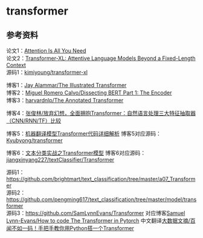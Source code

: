 # transformer

## 参考资料

论文1：[Attention Is All You Need](https://arxiv.org/pdf/1706.03762.pdf)<br>
论文2：[Transformer-XL: Attentive Language Models Beyond a Fixed-Length Context](https://arxiv.org/abs/1901.02860)<br>
源码1：[kimiyoung/transformer-xl](https://github.com/kimiyoung/transformer-xl)<br>

博客1：[Jay Alammar/The Illustrated Transformer](https://jalammar.github.io/illustrated-transformer)<br>
博客2：[Miguel Romero Calvo/Dissecting BERT Part 1: The Encoder](https://medium.com/dissecting-bert/dissecting-bert-part-1-d3c3d495cdb3)<br>
博客3：[harvardnlp/The Annotated Transformer](http://nlp.seas.harvard.edu/2018/04/03/attention.html)<br>

博客4：[张俊林/放弃幻想，全面拥抱Transformer：自然语言处理三大特征抽取器（CNN/RNN/TF）比较](https://zhuanlan.zhihu.com/p/54743941)

博客5：[机器翻译模型Transformer代码详细解析](https://blog.csdn.net/mijiaoxiaosan/article/details/74909076)
博客5对应源码：[Kyubyong/transformer](https://github.com/Kyubyong/transformer)

博客6：[文本分类实战之Transformer模型](https://www.cnblogs.com/jiangxinyang/p/10210813.html)
博客6对应源码：[jiangxinyang227/textClassifier/Transformer](https://github.com/jiangxinyang227/textClassifier/tree/master/Transformer)<br>

源码1：https://github.com/brightmart/text_classification/tree/master/a07_Transformer<br>
源码2：https://github.com/pengming617/text_classification/tree/master/model/transformer<br>
源码3：https://github.com/SamLynnEvans/Transformer
对应博客[Samuel Lynn-Evans/How to code The Transformer in Pytorch](https://towardsdatascience.com/how-to-code-the-transformer-in-pytorch-24db27c8f9ec)
中文翻译[大数据文摘/百闻不如一码！手把手教你用Python搭一个Transformer](https://mp.weixin.qq.com/s/zLptc5bvo3rY_Jvu-rA6Pg)<br>


